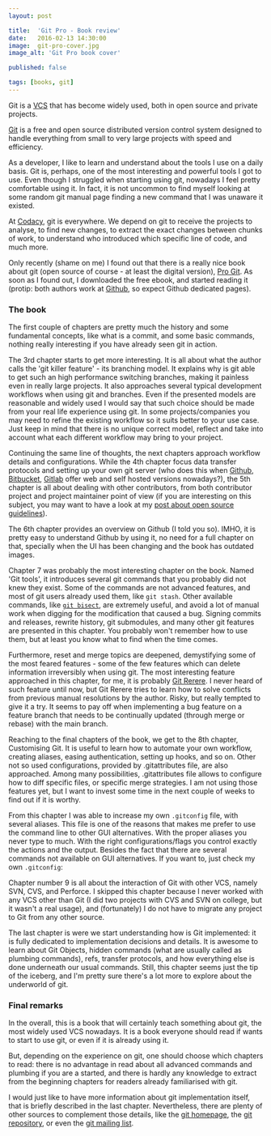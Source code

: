 ```yaml
---
layout: post

title:  'Git Pro - Book review'
date:   2016-02-13 14:30:00
image:  git-pro-cover.jpg
image_alt: 'Git Pro book cover'

published: false

tags: [books, git]
---
```

<span class="dropcap">G</span>it is a [VCS](https://en.wikipedia.org/wiki/Version_control) that has become widely used, both in open source and private projects.

[Git](https://git-scm.com/) is a free and open source distributed version control system designed to handle everything from small to very large projects with speed and efficiency.

As a developer, I like to learn and understand about the tools I use on a daily basis. Git is, perhaps, one of the most interesting and powerful tools I got to use. Even though I struggled when starting using git, nowadays I feel pretty comfortable using it. In fact, it is not uncommon to find myself looking at some random git manual page finding a new command that I was unaware it existed.

At [Codacy](https://www.codacy.com), git is everywhere. We depend on git to receive the projects to analyse, to find new changes, to extract the exact changes between chunks of work, to understand who introduced which specific line of code, and much more.

Only recently (shame on me) I found out that there is a really nice book about git (open source of course - at least the digital version), [Pro Git](http://git-scm.com/book/en/v2). As soon as I found out, I downloaded the free ebook, and started reading it (protip: both authors work at [Github](https://github.com/), so expect Github dedicated pages).

### The book

The first couple of chapters are pretty much the history and some fundamental concepts, like what is a commit, and some basic commands, nothing really interesting if you have already seen git in action.

The 3rd chapter starts to get more interesting. It is all about what the author calls the 'git killer feature' - its branching model. It explains why is git able to get such an high performance switching branches, making it painless even in really large projects. It also approaches several typical development workflows when using git and branches. Even if the presented models are reasonable and widely used I would say that such choice should be made from your real life experience using git. In some projects/companies you may need to refine the existing workflow so it suits better to your use case. Just keep in mind that there is no unique correct model, reflect and take into account what each different workflow may bring to your project.

Continuing the same line of thoughts, the next chapters approach workflow details and configurations. While the 4th chapter focus data transfer protocols and setting up your own git server (who does this when [Github](https://github.com/), [Bitbucket](https://bitbucket.org/), [Gitlab](https://about.gitlab.com/) offer web and self hosted versions nowadays?), the 5th chapter is all about dealing with other contributors, from both contributor project and project maintainer point of view (if you are interesting on this subject, you may want to have a look at my [post about open source guidelines](http://pedrorijo.com/blog/open-source-guidelines/)).

The 6th chapter provides an overview on Github (I told you so). IMHO, it is pretty easy to understand Github by using it, no need for a full chapter on that, specially when the UI has been changing and the book has outdated images.

Chapter 7 was probably the most interesting chapter on the book. Named 'Git tools', it introduces several git commands that you probably did not knew they exist. Some of the commands are not advanced features, and most of git users already used them, like `git stash`. Other available commands, like [`git bisect`](https://git-scm.com/docs/git-bisect), are extremely useful, and avoid a lot of manual work when digging for the modification that caused a bug. Signing commits and releases, rewrite history, git submodules, and many other git features are presented in this chapter. You probably won't remember how to use them, but at least you know what to find when the time comes.

Furthermore, reset and merge topics are deepened, demystifying some of the most feared features - some of the few features which can delete information irreversibly when using git.
The most interesting feature approached in this chapter, for me, it is probably [Git Rerere](https://git-scm.com/docs/git-rerere). I never heard of such feature until now, but Git Rerere tries to learn how to solve conflicts from previous manual resolutions by the author. Risky, but really tempted to give it a try. It seems to pay off when implementing a bug feature on a feature branch that needs to be continually updated (through merge or rebase) with the main branch.

Reaching to the final chapters of the book, we get to the 8th chapter, Customising Git. It is useful to learn how to automate your own workflow, creating aliases, easing authentication, setting up hooks, and so on. Other not so used configurations, provided by .gitattributes file, are also approached. Among many possibilities, .gitattributes file allows to configure how to diff specific files, or specific merge strategies. I am not using those features yet, but I want to invest some time in the next couple of weeks to find out if it is worthy.

From this chapter I was able to increase my own `.gitconfig` file, with several aliases. This file is one of the reasons that makes me prefer to use the command line to other GUI alternatives. With the proper aliases you never type to much. With the right configurations/flags you control exactly the actions and the output. Besides the fact that there are several commands not available on GUI alternatives. If you want to, just check my own `.gitconfig`:

<script src="https://gist.github.com/pedrorijo91/65166e70b1fdd8ef3913.js"></script>


Chapter number 9 is all about the interaction of Git with other VCS, namely SVN, CVS, and Perforce. I skipped this chapter because I never worked with any VCS other than Git (I did two projects with CVS and SVN on college, but it wasn't a real usage), and (fortunately) I do not have to migrate any project to Git from any other source.

The last chapter is were we start understanding how is Git implemented: it is fully dedicated to implementation decisions and details. It is awesome to learn about Git Objects, hidden commands (what are usually called as plumbing commands), refs, transfer protocols, and how everything else is done underneath our usual commands. Still, this chapter seems just the tip of the iceberg, and I'm pretty sure there's a lot more to explore about the underworld of git.

### Final remarks

In the overall, this is a book that will certainly teach something about git, the most widely used VCS nowadays. It is a book everyone should read if wants to start to use git, or even if it is already using it.

But, depending on the experience on git, one should choose which chapters to read: there is no advantage in read about all advanced commands and plumbing if you are a started, and there is hardly any knowledge to extract from the beginning chapters for readers already familiarised with git.

I would just like to have more information about git implementation itself, that is briefly described in the last chapter. Nevertheless, there are plenty of other sources to complement those details, like the [git homepage](http://git-scm.com/), the [git repository](https://github.com/git/git), or even the [git mailing list](http://git.661346.n2.nabble.com/).

